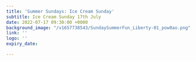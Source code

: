 ```yaml
---
title: 'Summer Sundays: Ice Cream Sunday'
subtitle: Ice Cream Sunday 17th July
date: 2022-07-17 09:30:00 +0000
background_image: "/v1657738543/SundaySummerFun_Liberty-01_pow0ao.png"
link: ''
logo: ''
expiry_date: 

---
```

